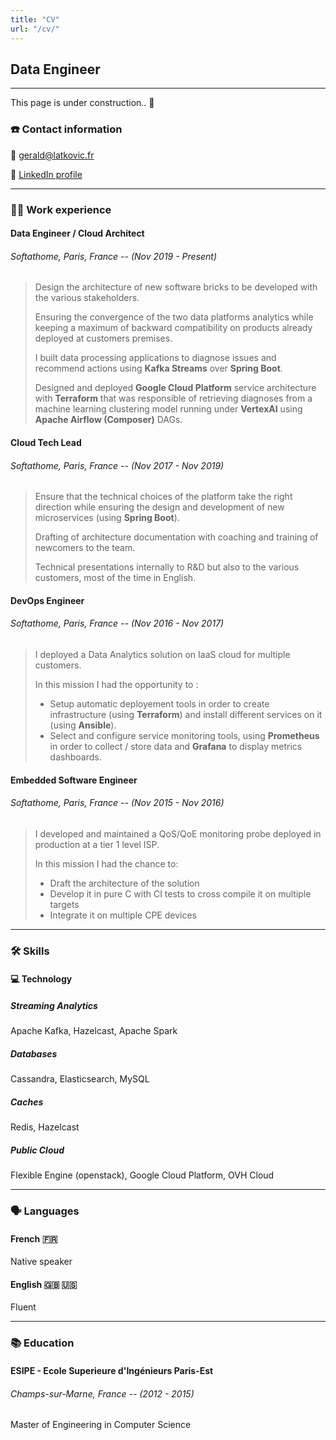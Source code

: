 ```yaml
---
title: "CV"
url: "/cv/"
---
```


## Data Engineer

---

This page is under construction.. 🙂

### ☎️ Contact information

📧 [gerald@latkovic.fr](mailto:gerald@latkovic.fr)

🔗 [LinkedIn profile](https://www.linkedin.com/in/g%C3%A9rald-latkovic-002795139)


---

### 🧑‍💻 Work experience

#### Data Engineer / Cloud Architect
###### *Softathome, Paris, France -- (Nov 2019 - Present)*

> Design the architecture of new software bricks
> to be developed with the various stakeholders.
> 
> Ensuring the convergence of the two data platforms
> analytics while keeping a maximum of
> backward compatibility on products already deployed at
> customers premises.
> 
> I built data processing applications to diagnose issues and
> recommend actions using **Kafka Streams** over **Spring Boot**.
> 
> Designed and deployed **Google Cloud Platform** service architecture with **Terraform**
> that was responsible of retrieving diagnoses from a machine learning clustering model
> running under **VertexAI** using **Apache Airflow (Composer)** DAGs.

#### Cloud Tech Lead
###### *Softathome, Paris, France -- (Nov 2017 - Nov 2019)*

> Ensure that the technical choices of the platform
> take the right direction while ensuring the
> design and development of new microservices (using **Spring Boot**).
> 
> Drafting of architecture documentation with coaching
> and training of newcomers to the team.
> 
> Technical presentations internally to R&D but also
> to the various customers, most of the time in English.

#### DevOps Engineer
###### *Softathome, Paris, France -- (Nov 2016 - Nov 2017)*

> I deployed a Data Analytics solution on IaaS cloud for multiple customers.
> 
> In this mission I had the opportunity to :
> - Setup automatic deployement tools in order to create infrastructure (using **Terraform**) and
>     install different services on it (using **Ansible**).
>  - Select and configure service monitoring tools, using **Prometheus** in order to collect / store data
>     and **Grafana** to display metrics dashboards.

#### Embedded Software Engineer
###### *Softathome, Paris, France -- (Nov 2015 - Nov 2016)*

> I developed and maintained a QoS/QoE monitoring probe deployed in production at a tier 1 level ISP.
> 
> In this mission I had the chance to:
>   - Draft the architecture of the solution
>   - Develop it in pure C with CI tests to cross compile it on multiple targets
>   - Integrate it on multiple CPE devices

---

### 🛠️ Skills

#### 💻 Technology

##### Streaming Analytics

Apache Kafka, Hazelcast, Apache Spark

##### Databases

Cassandra, Elasticsearch, MySQL

##### Caches

Redis, Hazelcast

##### Public Cloud

Flexible Engine (openstack),
Google Cloud Platform,
OVH Cloud

---

### 🗣️ Languages

#### French 🇫🇷

Native speaker

#### English 🇬🇧 🇺🇸

Fluent

---

### 📚 Education

#### ESIPE - **E**cole **S**uperieure d'**I**ngénieurs **P**aris-**E**st
###### *Champs-sur-Marne, France -- (2012 - 2015)*

Master of Engineering in Computer Science


